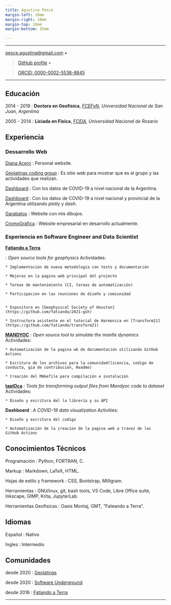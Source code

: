 ```yaml
---
title: Agustina Pesce
margin-left: 10mm
margin-right: 10mm
margin-top: 10mm
margin-bottom: 15mm

---
```


---

<!-- > Instituto Geofísico y Sismológico Volponi, Universidad Nacional de San Juan
>
> CONICET, Argentina
> -->

<pesce.agustina@gmail.com> • 
> [GitHub profile](https://github.com/aguspesce/) • 
<!-- [https://aguspesce.github.io](https://aguspesce.github.io) -->
> [ORCID: 0000-0002-5538-8845](https://orcid.org/0000-0002-5538-8845)

---

<!-- ## Sobre mí

Luego de haber recibido mi título como Licenciada en Física me dedique a trabajar
en [CONICET](https://www.conicet.gov.ar/) para obtener mi Doctorado en Geofísica.
Durante mi Doctorado y Posdoctorado tuve la oportunidad de aprender y mejorar mis
habilidades de programación en Python para procesar, visualizar y analizar datos.

Además soy usuaria de GNU/Linux desde hace mucho tiempo y partidaria de los
proyectos open-source Software para mejorar la apertura y la reproducibilidad
de la ciencia.
Debido a ello, he realizado contribuciones a librerías del proyecto
[Fatiando a Terra](https://fatiando.org) (herramientas de open-source software
para geofísica) y últimamente a [Mandyoc](https://bitbucket.org/victorsacek/mandyoc)
(un simulador geodinámico del movimiento del manto terrestre).
Además, comencé a desarrollar [tapIOca](https://github.com/aguspesce/tapioca),
el cual es un conjunto de herramientas de Python para cargar, visualizar y
analizar los archivos de salida de Mandyoc.

Ademas tambien he empezado ha involucrarme en el desarrollo de sitios web, 
logrando desarrollar e implementar paginas para organizaciones (Geolatina coding
group y Cromografica) y dashboard para mostrar la situación de la pandemia de 
COVID-19 en Argentina (... y ...)

Mi formación en física me proporcionó una base sólida para la construcción de
mi conocimiento.
Me permitió satisfacer mi curiosidad y desarrollarme como programadora
autodidacta, ya que disfruto aprendiendo nuevas herramientas y mejorando mis
habilidades.
En todo camino recorrido hasta ahora, aprendí cómo resolver problemas de manera
eficiente y aplicar las mejores prácticas para el desarrollo de software. -->

<!-- ## Información Personal

**Fecha de nacimiento:** 02 de enero de 1986, Rosario, Santa Fe, Argentina

**GitHub:** [aguspesce](https://github.com/aguspesce/)

**Website:** [https://aguspesce.github.io](https://aguspesce.github.io)

**Mail:** pesce.agustina@gmail.com

**ORCID:** [0000-0002-5538-8845](https://orcid.org/0000-0002-5538-8845) -->

## Educación

2014 - 2019
: **Doctora en Geofísica**,
_[FCEFyN](https://exactas.unsj.edu.ar/), Universidad Nacional de San Juan, Argentina_

2005 - 2014
: **Liciada en Física**,
_[FCEIA](https://web.fceia.unr.edu.ar/es/), Universidad Nacional de Rosario_

## Experiencia

### Dessarrollo Web

[Diana Acero](https://dianaceroallard.github.io/)
: Personal website.

[Geolatinas coding group](https://geolatinas.github.io/)
: Es sitio web para mostrar que es el grupo y las actividades que realizan.

[Dashboard](https://aguspesce.github.io/covid-ar/)
: Con los datos de COVID-19 a nivel nacional de la Argentina. 

[Dashboard](https://dashboard-covid-ar.herokuapp.com/)
: Con los datos de COVID-19 a nivel nacional y provincial de la Argentina utilizando _plotly_ y _dash_. 

[Garabatos](https://aguspesce.github.io/garabatos/)
: Website con mis dibujos.

[CromoGráfica](https://aguspesce.github.io/web-cromografica/)
: Website empresarial en desarrollo actualmente.

###  Esperiencia en Software Engineer and Data Scientist 

[**Fatiando a Terra**](https://www.fatiando.org/) 

: _Open source tools for geophysics_
    Actividades:
    
    * Implementación de nueva metodología con tests y documentación 
    
    * Mejoras en la pagina web principal del projecto
    
    * Tareas de mantenimiento (CI, tareas de automatización)
    
    * Participacion en las reuniones de diseño y comiunidad
    
    
    * Expositora en [Geophysical Society of Houston](https://github.com/fatiando/2021-gsh)

    * Instructora asistente en el tutorial de Harmonica en [Transform21](https://github.com/fatiando/transform21)

[**MANDYOC**](https://github.com/ggciag/mandyoc)
: _Open source tool to simulate the mantle dynamics_ 
    Actividades:

    * Automatización de la pagina wb de documentación utilizando GitHub Actions
    
    * Escritura de los archivos para la comunidad(licencia, codigo de conducta, gia de contribución, Readme)

    * Creación del MAkefile para compilación e instalación

[**tapIOca**](https://github.com/aguspesce/tapioca)
: _Tools for transforming output files from Mandyoc code to dataset_ 
    Actividades:

    * Diseño y escritura del la librería y su API

**Dashboard**
: _A COVID-19 data visualization_
    Activities:

    * Diseño y escritura del codigo

    * Automatización de la creacion de la pagina web a travez de las GitHub Actions
    

<!-- ## Experiencia en Investigación

2019 - 2022
: **Proyecto Posdoctoral**,
_Estudio de la influencia de una pluma mantetilica en una zona de subducción a
través de modelos geodinámicos_

    _Director:_ Dr. Victor Sacek ([IAG-USP](http://iag.usp.br/))

    _Co-Director:_ Dr. Mario Gimenez ([IGSV](http://igsv.unsj.edu.ar/))

desde 2019
: **Mandyoc:** Mantle dynamics simulator code and **tapIOca:** Tools for
transforming output files from Mandyoc code to dataset.

    [Mandyoca](https://bitbucket.org/victorsacek/mandyoc/src/master/)

    [Tapioca](https://github.com/aguspesce/tapioca)

    Miembro y contribuidora en el desarrollo.

desde 2016
: **Fatiando a Terra:** Open source tools for geophysics

    [https://www.fatiando.org/](https://www.fatiando.org/)

    Miembro y contribuidora.

2014 - 2021
: **Becaria en [IGSV](http://igsv.unsj.edu.ar/)**,
_FCEFyN, Universidad Nacional de San Juan, Argentina_ -->

<!-- ## Docencia

2021
: **Tutorial: Processing gravity data with Harmonica**,
_Transform 2020, Software Underground_

    [https://github.com/fatiando/transform21](https://github.com/fatiando/transform21)

    Instructora

desde 2019
: **Física I** y **Física II**,
_Departamento de Geología, FCEFyN, Universidad Nacional de San Juan_

    Jefe de Trabajos Prácticos.

2017
: **Curso introductorio a LaTeX: Como producir documentos de calidad**,
_Secretaría de Extensión,
Facultad de Ciencias Exactas, Físicas y Naturales, Universidad Nacional de San Juan_

    [https://santisoler.github.io/teaching/latex.html](https://santisoler.github.io/teaching/latex.html) -->

<!-- ## Skills -->

## Conocimientos Técnicos

Programación
: Python, FORTRAN, C.

Markup
: Markdown, LaTeX, HTML.

Hojas de estilo y framework
: CSS, Bootstrap, Milligram.

Herramientas
: GNU/inux, git, bash tools, VS Code, Libre Office suite, Inkscape, GIMP,
Krita, JupyterLab.

Herramientas Geofísicas
: Oasis Montaj, GMT, “Fateando a Terra”.

## Idiomas

Español
: Nativo

Ingles
: Intermedio

<!-- ## Premios y Becas

2019 - 2022
: Beca Posdoctoral de [CONICET](https://www.conicet.gov.ar/)

2014 - 2019
: Beca Doctoral de [CONICET](https://www.conicet.gov.ar/)

2015
: Travel grant: SEG/ExxonMobil Student Education Program (SEP), New Orleans, EE.UU. -->

## Comunidades

desde 2020
: [Geolatinas](https://geolatinas.weebly.com/)

desde 2020
: [Software Underground](https://softwareunderground.org/)

desde 2016
: [Fatiando a Terra](https://www.fatiando.org/)


---
<!-- 
> <pesce.agustina@gmail.com> • [https://aguspesce.github.io](https://aguspesce.github.io)

> • [ORCID: 0000-0002-5538-8845](https://orcid.org/0000-0002-5538-8845) -->
